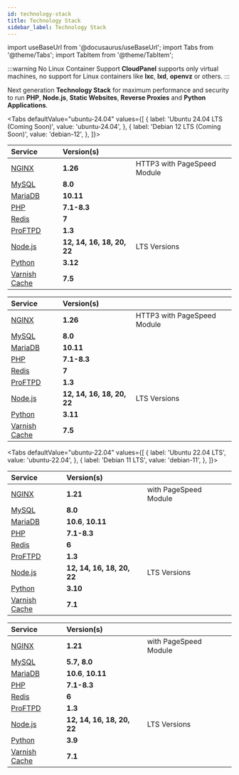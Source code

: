 ```yaml
---
id: technology-stack
title: Technology Stack
sidebar_label: Technology Stack
---
```


import useBaseUrl from '@docusaurus/useBaseUrl';
import Tabs from '@theme/Tabs';
import TabItem from '@theme/TabItem';

:::warning No Linux Container Support
**CloudPanel** supports only virtual machines, no support for Linux containers like **lxc**, **lxd**, **openvz** or others.
:::

Next generation **Technology Stack** for maximum performance and security to run **PHP**, **Node.js**, **Static Websites**, **Reverse Proxies** and **Python Applications**.

<Tabs
defaultValue="ubuntu-24.04"
values={[
{ label: 'Ubuntu 24.04 LTS (Coming Soon)', value: 'ubuntu-24.04', },
{ label: 'Debian 12 LTS (Coming Soon)', value: 'debian-12', },
]}>
<TabItem value="ubuntu-24.04">

| Service                                    | Version(s)                 |                             |
|:-------------------------------------------|:---------------------------|:----------------------------|
| [NGINX](https://nginx.org)                 | **1.26**                   | HTTP3 with PageSpeed Module |
| [MySQL](https://www.mysql.com/)            | **8.0**                    |                             |
| [MariaDB](https://mariadb.org/)            | **10.11**                  |                             |
| [PHP](https://www.php.net)                 | **7.1-8.3**                |                             |
| [Redis](https://redis.io)                  | **7**                      |                             |
| [ProFTPD](http://www.proftpd.org)          | **1.3**                    |                             |
| [Node.js](https://nodejs.org)              | **12, 14, 16, 18, 20, 22** | LTS Versions                |
| [Python](https://www.python.org/)          | **3.12**                   |                             |
| [Varnish Cache](http://varnish-cache.org/) | **7.5**                    |                             |

</TabItem>
<TabItem value="debian-12">

| Service                                       | Version(s)                 |                             |
|:----------------------------------------------|:---------------------------|:----------------------------|
| [NGINX](https://nginx.org)            | **1.26**                   | HTTP3 with PageSpeed Module |
| [MySQL](https://www.mysql.com/)            | **8.0**                    |                             |
| [MariaDB](https://mariadb.org/)          | **10.11**                  |                             |
| [PHP](https://www.php.net)              | **7.1-8.3**                |                             |
| [Redis](https://redis.io)            | **7**                      |                             |
| [ProFTPD](http://www.proftpd.org)          | **1.3**                    |                             |
| [Node.js](https://nodejs.org)          | **12, 14, 16, 18, 20, 22** | LTS Versions                |
| [Python](https://www.python.org/)           | **3.11**                   |                             |
| [Varnish Cache](http://varnish-cache.org/)    | **7.5**                    |                             |

</TabItem>
</Tabs>

<Tabs
defaultValue="ubuntu-22.04"
values={[
{ label: 'Ubuntu 22.04 LTS', value: 'ubuntu-22.04', },
{ label: 'Debian 11 LTS', value: 'debian-11', },
]}>
<TabItem value="ubuntu-22.04">

| Service                                    | Version(s)                 |                       |
|:-------------------------------------------|:---------------------------|:----------------------|
| [NGINX](https://nginx.org)                 | **1.21**                   | with PageSpeed Module |
| [MySQL](https://www.mysql.com/)            | **8.0**                    |                       |
| [MariaDB](https://mariadb.org/)            | **10.6**, **10.11**        |                       |
| [PHP](https://www.php.net)                 | **7.1-8.3**                |                       |
| [Redis](https://redis.io)                  | **6**                      |                       |
| [ProFTPD](http://www.proftpd.org)          | **1.3**                    |                       |
| [Node.js](https://nodejs.org)              | **12, 14, 16, 18, 20, 22** | LTS Versions          |
| [Python](https://www.python.org/)          | **3.10**                   |                       |
| [Varnish Cache](http://varnish-cache.org/) | **7.1**                    |                       |

</TabItem>
<TabItem value="debian-11">


| Service                           | Version(s)                 |                       |
|:----------------------------------|:---------------------------|:----------------------|
| [NGINX](https://nginx.org)        | **1.21**                   | with PageSpeed Module |
| [MySQL](https://www.percona.com/software/mysql-database/percona-server)   | **5.7, 8.0**               |                       |
| [MariaDB](https://mariadb.org/)   | **10.6**, **10.11**        |                       |
| [PHP](https://www.php.net)        | **7.1-8.3**                |                       |
| [Redis](https://redis.io)         | **6**                      |                       |
| [ProFTPD](http://www.proftpd.org) | **1.3**                    |                       |
| [Node.js](https://nodejs.org)     | **12, 14, 16, 18, 20, 22** | LTS Versions          |
| [Python](https://www.python.org/) | **3.9**                    |                       |
| [Varnish Cache](http://varnish-cache.org/) | **7.1**                    |                       |

</TabItem>
</Tabs>